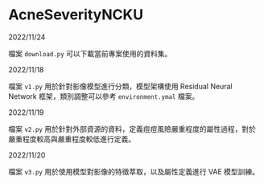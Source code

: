 
# AcneSeverityNCKU

2022/11/24

檔案 `download.py` 可以下載當前專案使用的資料集。

2022/11/18

檔案 `v1.py` 用於針對影像模型進行分類，模型架構使用 Residual Neural Network 框架，類別調整可以參考 `environment.ymal` 檔案。

2022/11/19

檔案 `v2.py` 用於針對外部資源的資料，定義痘痘風險嚴重程度的屬性過程，對於嚴重程度較高與嚴重程度較低進行定義。

2022/11/20

檔案 `v3.py` 用於使用模型對影像的特徵萃取，以及屬性定義進行 VAE 模型訓練。


[連結]: https://drive.google.com/drive/folders/1MF7mUerrxCxXUo7TRsYM3QxMRKvekX2z?usp=share_link

<!-- [Model](https://drive.google.com/drive/folders/1MF7mUerrxCxXUo7TRsYM3QxMRKvekX2z?usp=share_link) -->


<!-- PYTHONPATH = './' python script/classification.py -->
<!-- PYTHONPATH = './' python script/classification.py -->
